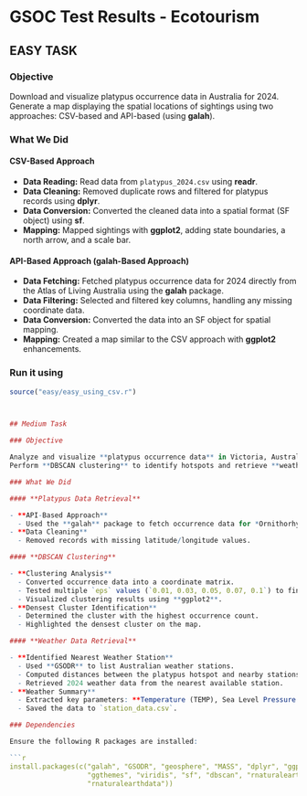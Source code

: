 # GSOC Test Results - Ecotourism

## EASY TASK

### Objective

Download and visualize platypus occurrence data in Australia for 2024.  
Generate a map displaying the spatial locations of sightings using two approaches: CSV-based and API-based (using **galah**).

### What We Did

#### CSV-Based Approach
- **Data Reading:**  Read data from `platypus_2024.csv` using **readr**.
- **Data Cleaning:**  Removed duplicate rows and filtered for platypus records using **dplyr**.
- **Data Conversion:**  Converted the cleaned data into a spatial format (SF object) using **sf**.
- **Mapping:**  Mapped sightings with **ggplot2**, adding state boundaries, a north arrow, and a scale bar.

#### API-Based Approach (galah-Based Approach)
- **Data Fetching:**  Fetched platypus occurrence data for 2024 directly from the Atlas of Living Australia using the **galah** package.
- **Data Filtering:**  Selected and filtered key columns, handling any missing coordinate data.
- **Data Conversion:**  Converted the data into an SF object for spatial mapping.
- **Mapping:**  Created a map similar to the CSV approach with **ggplot2** enhancements.

### Run it using

```r
source("easy/easy_using_csv.r")



## Medium Task

### Objective  

Analyze and visualize **platypus occurrence data** in Victoria, Australia, for 2024.  
Perform **DBSCAN clustering** to identify hotspots and retrieve **weather data** from the nearest station.  

### What We Did  

#### **Platypus Data Retrieval**  

- **API-Based Approach**  
  - Used the **galah** package to fetch occurrence data for *Ornithorhynchus anatinus* (platypus) in Victoria.  
- **Data Cleaning**  
  - Removed records with missing latitude/longitude values.  

#### **DBSCAN Clustering**  

- **Clustering Analysis**  
  - Converted occurrence data into a coordinate matrix.  
  - Tested multiple `eps` values (`0.01, 0.03, 0.05, 0.07, 0.1`) to find optimal clustering.  
  - Visualized clustering results using **ggplot2**.  
- **Densest Cluster Identification**  
  - Determined the cluster with the highest occurrence count.  
  - Highlighted the densest cluster on the map.  

#### **Weather Data Retrieval**  

- **Identified Nearest Weather Station**  
  - Used **GSODR** to list Australian weather stations.  
  - Computed distances between the platypus hotspot and nearby stations using **geosphere**.  
  - Retrieved 2024 weather data from the nearest available station.  
- **Weather Summary**  
  - Extracted key parameters: **Temperature (TEMP), Sea Level Pressure (SLP), and Station Pressure (STP)**.  
  - Saved the data to `station_data.csv`.  

### Dependencies  

Ensure the following R packages are installed:  

```r
install.packages(c("galah", "GSODR", "geosphere", "MASS", "dplyr", "ggplot2", 
                   "ggthemes", "viridis", "sf", "dbscan", "rnaturalearth", 
                   "rnaturalearthdata"))

